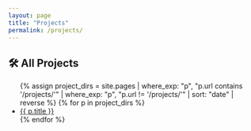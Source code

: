 ```yaml
---
layout: page
title: "Projects"
permalink: /projects/
---
```


<section class="projects-index">
  <div class="container">
    <h1 class="page-title">🛠️ All Projects</h1>
    <ul class="projects-list">
      {% assign project_dirs = site.pages | where_exp: "p", "p.url contains '/projects/'" | where_exp: "p", "p.url != '/projects/'" | sort: "date" | reverse %}
      {% for p in project_dirs %}
        <li><a href="{{ p.url | relative_url }}">{{ p.title }}</a></li>
      {% endfor %}
    </ul>
  </div>
</section>

